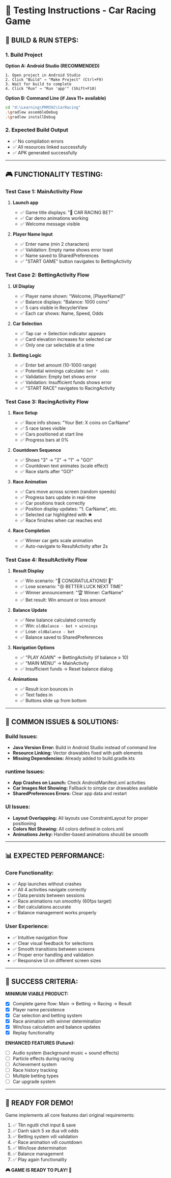 # 🧪 Testing Instructions - Car Racing Game

## 📱 **BUILD & RUN STEPS:**

### 1. **Build Project**
**Option A: Android Studio (RECOMMENDED)**
```
1. Open project in Android Studio
2. Click "Build" → "Make Project" (Ctrl+F9)
3. Wait for build to complete
4. Click "Run" → "Run 'app'" (Shift+F10)
```

**Option B: Command Line (if Java 11+ available)**
```bash
cd "d:\Learning\PRM392\CarRacing"
.\gradlew assembleDebug
.\gradlew installDebug
```

### 2. **Expected Build Output**
- ✅ No compilation errors
- ✅ All resources linked successfully
- ✅ APK generated successfully

---

## 🎮 **FUNCTIONALITY TESTING:**

### **Test Case 1: MainActivity Flow**
1. **Launch app**
   - ✅ Game title displays: "🏁 CAR RACING BET"
   - ✅ Car demo animations working
   - ✅ Welcome message visible

2. **Player Name Input**
   - ✅ Enter name (min 2 characters)
   - ✅ Validation: Empty name shows error toast
   - ✅ Name saved to SharedPreferences
   - ✅ "START GAME" button navigates to BettingActivity

### **Test Case 2: BettingActivity Flow**
1. **UI Display**
   - ✅ Player name shown: "Welcome, [PlayerName]!"
   - ✅ Balance displays: "Balance: 1000 coins"
   - ✅ 5 cars visible in RecyclerView
   - ✅ Each car shows: Name, Speed, Odds

2. **Car Selection**
   - ✅ Tap car → Selection indicator appears
   - ✅ Card elevation increases for selected car
   - ✅ Only one car selectable at a time

3. **Betting Logic**
   - ✅ Enter bet amount (10-1000 range)
   - ✅ Potential winnings calculate: `bet * odds`
   - ✅ Validation: Empty bet shows error
   - ✅ Validation: Insufficient funds shows error
   - ✅ "START RACE" navigates to RacingActivity

### **Test Case 3: RacingActivity Flow**
1. **Race Setup**
   - ✅ Race info shows: "Your Bet: X coins on CarName"
   - ✅ 5 race lanes visible
   - ✅ Cars positioned at start line
   - ✅ Progress bars at 0%

2. **Countdown Sequence**
   - ✅ Shows "3" → "2" → "1" → "GO!"
   - ✅ Countdown text animates (scale effect)
   - ✅ Race starts after "GO!"

3. **Race Animation**
   - ✅ Cars move across screen (random speeds)
   - ✅ Progress bars update in real-time
   - ✅ Car positions track correctly
   - ✅ Position display updates: "1. CarName", etc.
   - ✅ Selected car highlighted with ★
   - ✅ Race finishes when car reaches end

4. **Race Completion**
   - ✅ Winner car gets scale animation
   - ✅ Auto-navigate to ResultActivity after 2s

### **Test Case 4: ResultActivity Flow**
1. **Result Display**
   - ✅ Win scenario: "🎉 CONGRATULATIONS! 🎉"
   - ✅ Lose scenario: "😢 BETTER LUCK NEXT TIME"
   - ✅ Winner announcement: "🏆 Winner: CarName"
   - ✅ Bet result: Win amount or loss amount

2. **Balance Update**
   - ✅ New balance calculated correctly
   - ✅ Win: `oldBalance - bet + winnings`  
   - ✅ Lose: `oldBalance - bet`
   - ✅ Balance saved to SharedPreferences

3. **Navigation Options**
   - ✅ "PLAY AGAIN" → BettingActivity (if balance ≥ 10)
   - ✅ "MAIN MENU" → MainActivity
   - ✅ Insufficient funds → Reset balance dialog

4. **Animations**
   - ✅ Result icon bounces in
   - ✅ Text fades in
   - ✅ Buttons slide up from bottom

---

## 🐛 **COMMON ISSUES & SOLUTIONS:**

### **Build Issues:**
- **Java Version Error:** Build in Android Studio instead of command line
- **Resource Linking:** Vector drawables fixed with path elements
- **Missing Dependencies:** Already added to build.gradle.kts

### **runtime Issues:**
- **App Crashes on Launch:** Check AndroidManifest.xml activities
- **Car Images Not Showing:** Fallback to simple car drawables available
- **SharedPreferences Errors:** Clear app data and restart

### **UI Issues:**
- **Layout Overlapping:** All layouts use ConstraintLayout for proper positioning
- **Colors Not Showing:** All colors defined in colors.xml
- **Animations Jerky:** Handler-based animations should be smooth

---

## 📊 **EXPECTED PERFORMANCE:**

### **Core Functionality:**
- ✅ App launches without crashes
- ✅ All 4 activities navigate correctly
- ✅ Data persists between sessions
- ✅ Race animations run smoothly (60fps target)
- ✅ Bet calculations accurate
- ✅ Balance management works properly

### **User Experience:**
- ✅ Intuitive navigation flow
- ✅ Clear visual feedback for selections
- ✅ Smooth transitions between screens
- ✅ Proper error handling and validation
- ✅ Responsive UI on different screen sizes

---

## 🎯 **SUCCESS CRITERIA:**

**MINIMUM VIABLE PRODUCT:**
- [x] Complete game flow: Main → Betting → Racing → Result
- [x] Player name persistence
- [x] Car selection and betting system
- [x] Race animation with winner determination
- [x] Win/loss calculation and balance updates
- [x] Replay functionality

**ENHANCED FEATURES (Future):**
- [ ] Audio system (background music + sound effects)
- [ ] Particle effects during racing
- [ ] Achievement system
- [ ] Race history tracking
- [ ] Multiple betting types
- [ ] Car upgrade system

---

## 🚀 **READY FOR DEMO!**

Game implements all core features dari original requirements:
1. ✅ Tên người chơi input & save
2. ✅ Danh sách 5 xe đua với odds
3. ✅ Betting system với validation
4. ✅ Race animation với countdown
5. ✅ Win/lose determination
6. ✅ Balance management
7. ✅ Play again functionality

**🎮 GAME IS READY TO PLAY! 🏁**